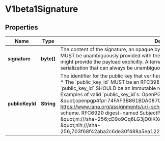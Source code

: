 
# V1beta1Signature

## Properties
Name | Type | Description | Notes
------------ | ------------- | ------------- | -------------
**signature** | **byte[]** | The content of the signature, an opaque bytestring. The payload that this signature verifies MUST be unambiguously provided with the Signature during verification. A wrapper message might provide the payload explicitly. Alternatively, a message might have a canonical serialization that can always be unambiguously computed to derive the payload. |  [optional]
**publicKeyId** | **String** | The identifier for the public key that verifies this signature.   * The &#x60;public_key_id&#x60; is required.   * The &#x60;public_key_id&#x60; MUST be an RFC3986 conformant URI.   * When possible, the &#x60;public_key_id&#x60; SHOULD be an immutable reference,     such as a cryptographic digest.  Examples of valid &#x60;public_key_id&#x60;s:  OpenPGP V4 public key fingerprint:   * \&quot;openpgp4fpr:74FAF3B861BDA0870C7B6DEF607E48D2A663AEEA\&quot; See https://www.iana.org/assignments/uri-schemes/prov/openpgp4fpr for more details on this scheme.  RFC6920 digest-named SubjectPublicKeyInfo (digest of the DER serialization):   * \&quot;ni:///sha-256;cD9o9Cq6LG3jD0iKXqEi_vdjJGecm_iXkbqVoScViaU\&quot;   * \&quot;nih:///sha-256;703f68f42aba2c6de30f488a5ea122fef76324679c9bf89791ba95a1271589a5\&quot; |  [optional]



